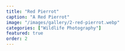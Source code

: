```yaml
---
title: "Red Pierrot"
caption: "A Red Pierrot"
image: "/images/gallery/2-red-pierrot.webp"
categories: ["Wildlife Photography"]
featured: true
order: 2
---
```

